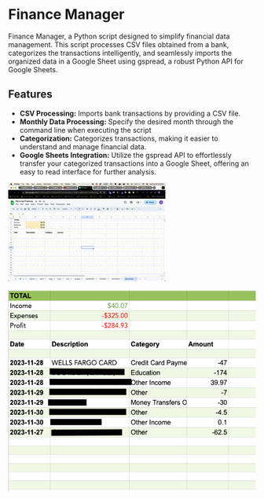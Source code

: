 # Finance Manager
Finance Manager, a Python script designed to simplify financial data management. This script processes CSV files obtained from a bank, categorizes the transactions intelligently, and seamlessly imports the organized data in a Google Sheet using gspread, a robust Python API for Google Sheets.


## Features
- **CSV Processing:** Imports bank transactions by providing a CSV file.
- **Monthly Data Processing:** Specify the desired month through the command line when executing the script
- **Categorization:** Categorizes transactions, making it easier to understand and manage financial data.
- **Google Sheets Integration:** Utilize the gspread API to effortlessly transfer your categorized transactions into a Google Sheet, offering an easy to read interface for further analysis.


![Alt Text](/images/output.gif)

![picture of spread sheet](/images/finance_manager_example.png)
